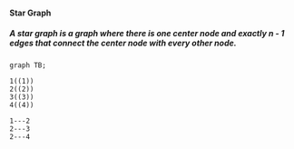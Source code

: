 #### Star Graph
##### A star graph is a graph where there is one center node and exactly n - 1 edges that connect the center node with every other node.

```mermaid 
graph TB;

1((1))
2((2))
3((3))
4((4))

1---2
2---3
2---4

```
